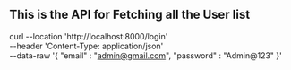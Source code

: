 ## This is the API for Fetching all the User list

curl --location 'http://localhost:8000/login' \
--header 'Content-Type: application/json' \
--data-raw '{
    "email" : "admin@gmail.com",
    "password" : "Admin@123"
}'
